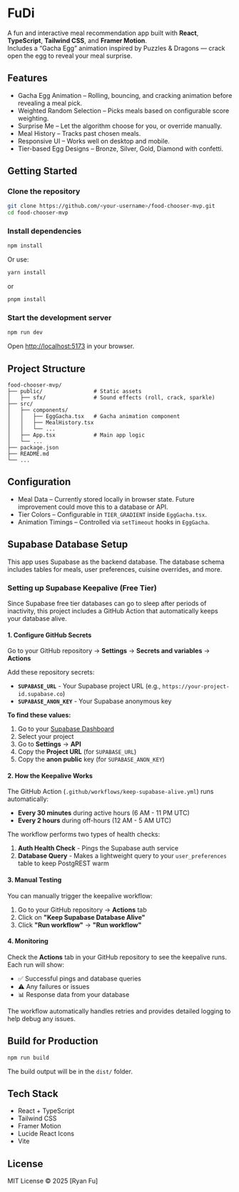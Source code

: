 # FuDi

A fun and interactive meal recommendation app built with **React**, **TypeScript**, **Tailwind CSS**, and **Framer Motion**.  
Includes a “Gacha Egg” animation inspired by Puzzles & Dragons — crack open the egg to reveal your meal surprise.

## Features

- Gacha Egg Animation – Rolling, bouncing, and cracking animation before revealing a meal pick.
- Weighted Random Selection – Picks meals based on configurable score weighting.
- Surprise Me – Let the algorithm choose for you, or override manually.
- Meal History – Tracks past chosen meals.
- Responsive UI – Works well on desktop and mobile.
- Tier-based Egg Designs – Bronze, Silver, Gold, Diamond with confetti.

## Getting Started

### Clone the repository
```bash
git clone https://github.com/<your-username>/food-chooser-mvp.git
cd food-chooser-mvp
```

### Install dependencies
```bash
npm install
```
Or use:
```bash
yarn install
```
or
```bash
pnpm install
```

### Start the development server
```bash
npm run dev
```
Open [http://localhost:5173](http://localhost:5173) in your browser.

## Project Structure

```
food-chooser-mvp/
├── public/                # Static assets
│   ├── sfx/               # Sound effects (roll, crack, sparkle)
├── src/
│   ├── components/
│   │   ├── EggGacha.tsx   # Gacha animation component
│   │   ├── MealHistory.tsx
│   │   └── ...
│   ├── App.tsx            # Main app logic
│   └── ...
├── package.json
├── README.md
└── ...
```

## Configuration

- Meal Data – Currently stored locally in browser state. Future improvement could move this to a database or API.
- Tier Colors – Configurable in `TIER_GRADIENT` inside `EggGacha.tsx`.
- Animation Timings – Controlled via `setTimeout` hooks in `EggGacha`.

## Supabase Database Setup

This app uses Supabase as the backend database. The database schema includes tables for meals, user preferences, cuisine overrides, and more.

### Setting up Supabase Keepalive (Free Tier)

Since Supabase free tier databases can go to sleep after periods of inactivity, this project includes a GitHub Action that automatically keeps your database alive.

#### 1. Configure GitHub Secrets

Go to your GitHub repository → **Settings** → **Secrets and variables** → **Actions**

Add these repository secrets:

- **`SUPABASE_URL`** - Your Supabase project URL (e.g., `https://your-project-id.supabase.co`)
- **`SUPABASE_ANON_KEY`** - Your Supabase anonymous key

**To find these values:**
1. Go to your [Supabase Dashboard](https://supabase.com/dashboard)
2. Select your project
3. Go to **Settings** → **API**
4. Copy the **Project URL** (for `SUPABASE_URL`)
5. Copy the **anon public** key (for `SUPABASE_ANON_KEY`)

#### 2. How the Keepalive Works

The GitHub Action (`.github/workflows/keep-supabase-alive.yml`) runs automatically:

- **Every 30 minutes** during active hours (6 AM - 11 PM UTC)
- **Every 2 hours** during off-hours (12 AM - 5 AM UTC)

The workflow performs two types of health checks:
1. **Auth Health Check** - Pings the Supabase auth service
2. **Database Query** - Makes a lightweight query to your `user_preferences` table to keep PostgREST warm

#### 3. Manual Testing

You can manually trigger the keepalive workflow:
1. Go to your GitHub repository → **Actions** tab
2. Click on **"Keep Supabase Database Alive"**
3. Click **"Run workflow"** → **"Run workflow"**

#### 4. Monitoring

Check the **Actions** tab in your GitHub repository to see the keepalive runs. Each run will show:
- ✅ Successful pings and database queries
- ⚠️ Any failures or issues
- 📊 Response data from your database

The workflow automatically handles retries and provides detailed logging to help debug any issues.

## Build for Production
```bash
npm run build
```
The build output will be in the `dist/` folder.

## Tech Stack

- React + TypeScript
- Tailwind CSS
- Framer Motion
- Lucide React Icons
- Vite

## License

MIT License © 2025 [Ryan Fu]
